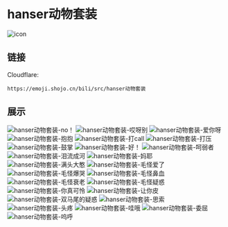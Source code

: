 # hanser动物套装
![icon](https://emoji.shojo.cn/bili/src/hanser动物套装/icon.png)
## 链接
Cloudflare:
```
https://emoji.shojo.cn/bili/src/hanser动物套装
```
## 展示
![hanser动物套装-no！](https://emoji.shojo.cn/bili/src/hanser动物套装/hanser动物套装-no！.png)
![hanser动物套装-哎呀别](https://emoji.shojo.cn/bili/src/hanser动物套装/hanser动物套装-哎呀别.png)
![hanser动物套装-爱你呀](https://emoji.shojo.cn/bili/src/hanser动物套装/hanser动物套装-爱你呀.png)
![hanser动物套装-抱抱](https://emoji.shojo.cn/bili/src/hanser动物套装/hanser动物套装-抱抱.png)
![hanser动物套装-打call](https://emoji.shojo.cn/bili/src/hanser动物套装/hanser动物套装-打call.png)
![hanser动物套装-打压](https://emoji.shojo.cn/bili/src/hanser动物套装/hanser动物套装-打压.png)
![hanser动物套装-鼓掌](https://emoji.shojo.cn/bili/src/hanser动物套装/hanser动物套装-鼓掌.png)
![hanser动物套装-好！](https://emoji.shojo.cn/bili/src/hanser动物套装/hanser动物套装-好！.png)
![hanser动物套装-呵弱者](https://emoji.shojo.cn/bili/src/hanser动物套装/hanser动物套装-呵弱者.png)
![hanser动物套装-泪流成河](https://emoji.shojo.cn/bili/src/hanser动物套装/hanser动物套装-泪流成河.png)
![hanser动物套装-妈耶](https://emoji.shojo.cn/bili/src/hanser动物套装/hanser动物套装-妈耶.png)
![hanser动物套装-满头大憨](https://emoji.shojo.cn/bili/src/hanser动物套装/hanser动物套装-满头大憨.png)
![hanser动物套装-毛怪爱了](https://emoji.shojo.cn/bili/src/hanser动物套装/hanser动物套装-毛怪爱了.png)
![hanser动物套装-毛怪爆哭](https://emoji.shojo.cn/bili/src/hanser动物套装/hanser动物套装-毛怪爆哭.png)
![hanser动物套装-毛怪鼻血](https://emoji.shojo.cn/bili/src/hanser动物套装/hanser动物套装-毛怪鼻血.png)
![hanser动物套装-毛怪衰老](https://emoji.shojo.cn/bili/src/hanser动物套装/hanser动物套装-毛怪衰老.png)
![hanser动物套装-毛怪疑惑](https://emoji.shojo.cn/bili/src/hanser动物套装/hanser动物套装-毛怪疑惑.png)
![hanser动物套装-你真可怜](https://emoji.shojo.cn/bili/src/hanser动物套装/hanser动物套装-你真可怜.png)
![hanser动物套装-让你皮](https://emoji.shojo.cn/bili/src/hanser动物套装/hanser动物套装-让你皮.png)
![hanser动物套装-双马尾的疑惑](https://emoji.shojo.cn/bili/src/hanser动物套装/hanser动物套装-双马尾的疑惑.png)
![hanser动物套装-思索](https://emoji.shojo.cn/bili/src/hanser动物套装/hanser动物套装-思索.png)
![hanser动物套装-头疼](https://emoji.shojo.cn/bili/src/hanser动物套装/hanser动物套装-头疼.png)
![hanser动物套装-哇哦](https://emoji.shojo.cn/bili/src/hanser动物套装/hanser动物套装-哇哦.png)
![hanser动物套装-委屈](https://emoji.shojo.cn/bili/src/hanser动物套装/hanser动物套装-委屈.png)
![hanser动物套装-呜呼](https://emoji.shojo.cn/bili/src/hanser动物套装/hanser动物套装-呜呼.png)

